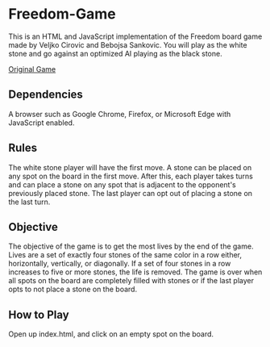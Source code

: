 # Freedom-Game
This is an HTML and JavaScript implementation of the Freedom board game made by
Veljko Cirovic and Bebojsa Sankovic. You will play as the white stone and go against
an optimized AI playing as the black stone.

<a href="https://boardgamegeek.com/boardgame/100480/freedom"> Original Game </a>

## Dependencies
A browser such as Google Chrome, Firefox, or Microsoft Edge with JavaScript enabled.

## Rules
The white stone player will have the first move. A stone can be placed on any spot
on the board in the first move. After this, each player takes turns and can place 
a stone on any spot that is adjacent to the opponent's previously placed stone. The
last player can opt out of placing a stone on the last turn.

## Objective
The objective of the game is to get the most lives by the end of the game. Lives
are a set of exactly four stones of the same color in a row either, horizontally, vertically,
or diagonally. If a set of four stones in a row increases to five or more stones, the life is removed.
The game is over when all spots on the board are completely filled with
stones or if the last player opts to not place a stone on the board.

## How to Play
Open up index.html, and click on an empty spot on the board.
